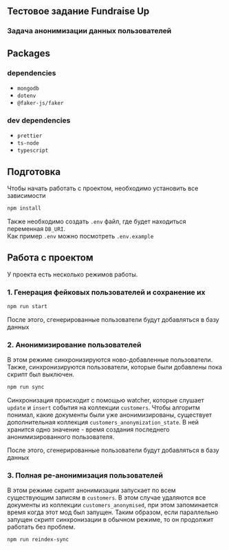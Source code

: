 ## Тестовое задание Fundraise Up

### Задача анонимизации данных пользователей

## Packages

### dependencies

- ```mongodb```
- ```dotenv```
- ```@faker-js/faker```

### dev dependencies

- ```prettier```
- ```ts-node```
- ```typescript```

## Подготовка

Чтобы начать работать с проектом, необходимо установить все зависимости

```bash
npm install
```

Также необходимо создать ```.env``` файл, где будет находиться переменная ```DB_URI```. \
Как пример ```.env``` можно посмотреть ```.env.example```

## Работа с проектом

У проекта есть несколько режимов работы.

### 1. Генерация фейковых пользователей и сохранение их

```bash
npm run start
```

После этого, сгенерированные пользователи будут добавляться в базу данных

### 2. Анонимизирование пользователей

В этом режиме синхронизируются ново-добавленные пользователи. Также, синхронизируются пользователи, которые были
добавлены пока скрипт был выключен.

```bash
npm run sync
```

Синхронизация происходит с помощью watcher, которые слушает ```update``` и ```insert``` события на
коллекции ```customers```.
Чтобы алгоритм понимал, какие документы были уже анонимизированы, существует дополнительная
коллекция ```customers_anonymization_state```.
В ней хранится одно значение - время создания последнего анонимизированного пользователя.

После этого, сгенерированные пользователи будут добавляться в базу данных

### 3. Полная ре-анонимизация пользователей

В этом режиме скрипт анонимизации запускает по всем существующим записям в ```customers```. В этом случае удаляются все
документы из коллекции ```customers_anonymised```, при этом запоминается время когда этот мод был запущен. Таким
образом, если параллельно запущен скрипт синхронизации в обычном режиме, то он продолжит работать без проблем.

```bash
npm run reindex-sync
```

